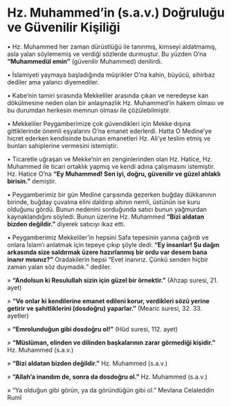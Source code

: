 # **Hz. Muhammed’in (s.a.v.) Doğruluğu ve Güvenilir Kişiliği**

• Hz. Muhammed her zaman dürüstlüğü ile tanınmış, kimseyi aldatmamış, asla yalan söylememiş ve verdiği sözlerde durmuştur. Bu yüzden O’na **“Muhammedül emin”** (güvenilir Muhammed) denilirdi.

• İslamiyeti yaymaya başladığında müşrikler O’na kahin, büyücü, sihirbaz dediler ama yalancı diyemediler.

• Kabe’nin tamiri sırasında Mekkeliler arasında çıkan ve neredeyse kan dökülmesine neden olan bir anlaşmazlık Hz. Muhammed’in hakem olması ve bu durumdan herkesin memnun olması ile çözülebilmiştir.

• Mekkeliler Peygamberimize çok güvendikleri için Mekke dışına gittiklerinde önemli eşyalarını O’na emanet ederlerdi. Hatta O Medine’ye hicret ederken kendisinde bulunan emanetleri Hz. Ali’ye teslim etmiş ve bunları sahiplerine vermesini istemiştir.

• Ticaretle uğraşan ve Mekke’nin en zenginlerinden olan Hz. Hatice, Hz. Muhammed ile ticari ortaklık yapmış ve kendi adına çalışmasını istemiştir. Hz. Hatice O’na **“Ey Muhammed! Sen iyi, doğru, güvenilir ve güzel ahlaklı birisin.”** demiştir.

• Peygamberimiz bir gün Medine çarşısında gezerken buğday dükkanının birinde, buğday çuvalına elini daldırıp altının nemli, üstünün ise kuru olduğunu gördü. Bunun nedenini sorduğunda satıcı bunun yağmurdan kaynaklandığını söyledi. Bunun üzerine Hz. Muhammed **“Bizi aldatan bizden değildir.”** diyerek satıcıyı ikaz etti.

• Peygamberimiz Mekkeliler’in hepsini Safa tepesinin yanına çağırdı ve onlara İslam’ı anlatmak için tepeye çıkıp şöyle dedi: **“Ey insanlar! Şu dağın arkasında size saldırmak üzere hazırlanmış bir ordu var desem bana inanır mısınız?”** Oradakilerin hepsi “Evet inanırız. Çünkü senden hiçbir zaman yalan söz duymadık.” dediler.

» **“Andolsun ki Resulullah sizin için güzel bir örnektir.”** (Ahzap suresi, 21. ayet)

» **“Ve onlar ki kendilerine emanet edileni korur, verdikleri sözü yerine getirir ve şahitliklerini (dosdoğru) yaparlar.”** (Mearic suresi, 32. 33. ayetler)

» **“Emrolunduğun gibi dosdoğru ol!”** (Hûd suresi, 112. ayet)

» **“Müslüman, elinden ve dilinden başkalarının zarar görmediği kişidir.”** Hz. Muhammed (s.a.v.)

» **“Bizi aldatan bizden değildir.”** Hz. Muhammed (s.a.v.)

» **“Allah’a inandım de, sonra da dosdoğru ol.”** Hz. Muhammed (s.a.v.)

» “Ya olduğun gibi görün, ya da göründüğün gibi ol.” Mevlana Celaleddin Rumî
